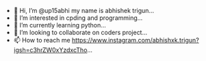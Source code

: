 - 👋 Hi, I’m @up15abhi my name is abhishek trigun...
- 👀 I’m interested in cpding and programming...
- 🌱 I’m currently learning python...
- 💞️ I’m looking to collaborate on coders project...
- 📫 How to reach me https://www.instagram.com/abhishxk.trigun?igsh=c3hrZW0xYzdxcTho...

<!---
up15abhi/up15abhi is a ✨ special ✨ repository because its `README.md` (this file) appears on your GitHub profile.
You can click the Preview link to take a look at your changes.
--->
